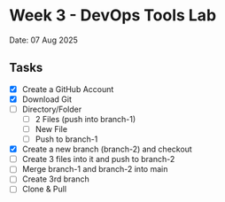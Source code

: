 # Week 3 - DevOps Tools Lab

Date: 07 Aug 2025

## Tasks

- [x] Create a GitHub Account
- [x] Download Git
- [ ] Directory/Folder
  - [ ] 2 Files (push into branch-1)
  - [ ] New File
  - [ ] Push to branch-1
- [x] Create a new branch (branch-2) and checkout
- [ ] Create 3 files into it and push to branch-2
- [ ] Merge branch-1 and branch-2 into main
- [ ] Create 3rd branch
- [ ] Clone & Pull
